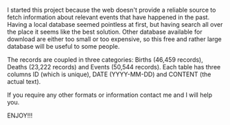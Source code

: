 I started this project because the web doesn't provide a reliable source to fetch information about relevant events that have happened in the past. Having a local database seemed pointless at first, but having search all over the place it seems like the best solution. Other database available for download are either too small or too expensive, so this free and rather large database will be useful to some people.

The records are coupled in three categories: Births (46,459 records), Deaths (23,222 records) and Events (50,544 records). Each table has three columns ID (which is unique), DATE (YYYY-MM-DD) and CONTENT (the actual text).

If you require any other formats or information contact me and I will help you.

ENJOY!!!